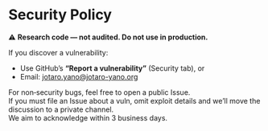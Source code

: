 # Security Policy

⚠️ **Research code — not audited. Do not use in production.**

If you discover a vulnerability:
- Use GitHub’s **“Report a vulnerability”** (Security tab), or  
- Email: <jotaro.yano@jotaro-yano.org>

For non‑security bugs, feel free to open a public Issue.  
If you must file an Issue about a vuln, omit exploit details and we’ll move the discussion to a private channel.  
We aim to acknowledge within 3 business days.
